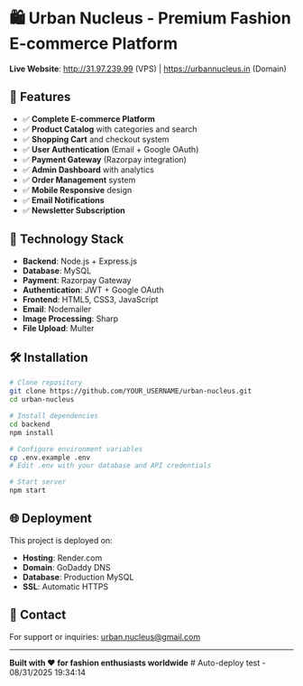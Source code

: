 # 🛍️ Urban Nucleus - Premium Fashion E-commerce Platform

**Live Website**: http://31.97.239.99 (VPS) | https://urbannucleus.in (Domain)

## 🌟 Features

- ✅ **Complete E-commerce Platform**
- ✅ **Product Catalog** with categories and search
- ✅ **Shopping Cart** and checkout system
- ✅ **User Authentication** (Email + Google OAuth)
- ✅ **Payment Gateway** (Razorpay integration)
- ✅ **Admin Dashboard** with analytics
- ✅ **Order Management** system
- ✅ **Mobile Responsive** design
- ✅ **Email Notifications**
- ✅ **Newsletter Subscription**

## 🚀 Technology Stack

- **Backend**: Node.js + Express.js
- **Database**: MySQL
- **Payment**: Razorpay Gateway
- **Authentication**: JWT + Google OAuth
- **Frontend**: HTML5, CSS3, JavaScript
- **Email**: Nodemailer
- **Image Processing**: Sharp
- **File Upload**: Multer

## 🛠️ Installation

```bash
# Clone repository
git clone https://github.com/YOUR_USERNAME/urban-nucleus.git
cd urban-nucleus

# Install dependencies
cd backend
npm install

# Configure environment variables
cp .env.example .env
# Edit .env with your database and API credentials

# Start server
npm start
```

## 🌐 Deployment

This project is deployed on:
- **Hosting**: Render.com
- **Domain**: GoDaddy DNS
- **Database**: Production MySQL
- **SSL**: Automatic HTTPS

## 📧 Contact

For support or inquiries: urban.nucleus@gmail.com

---

**Built with ❤️ for fashion enthusiasts worldwide**
#   A u t o - d e p l o y   t e s t   -   0 8 / 3 1 / 2 0 2 5   1 9 : 3 4 : 1 4 
 
 